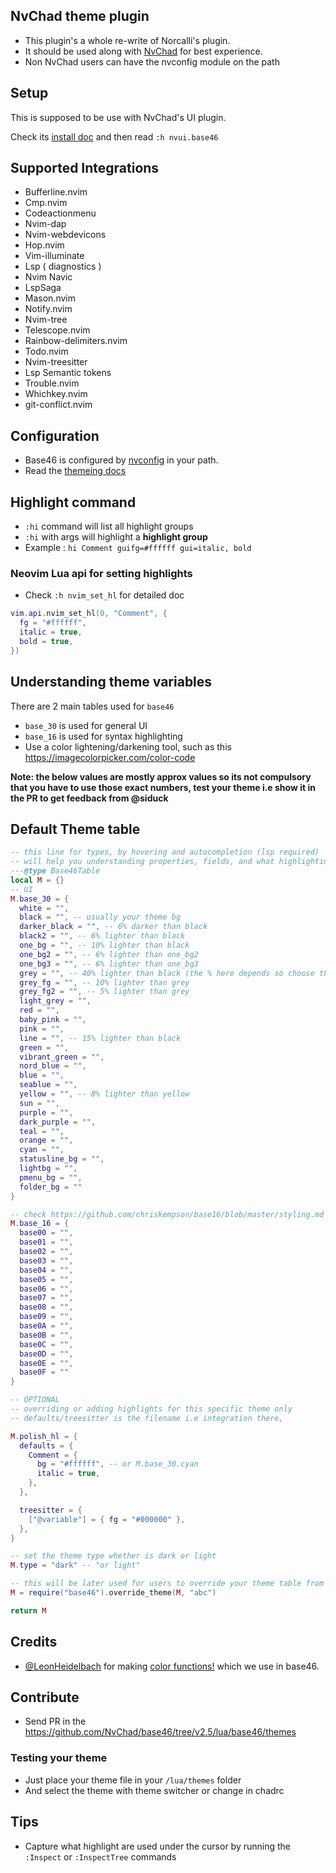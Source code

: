 ## NvChad theme plugin

- This plugin's a whole re-write of Norcalli's plugin.
- It should be used along with [NvChad](https://github.com/NvChad/NvChad) for best experience.
- Non NvChad users can have the nvconfig module on the path

## Setup
This is supposed to be use with NvChad's UI plugin.

Check its [install doc](https://github.com/NvChad/ui?tab=readme-ov-file#install)
and then read `:h nvui.base46`

## Supported Integrations

- Bufferline.nvim
- Cmp.nvim
- Codeactionmenu
- Nvim-dap
- Nvim-webdevicons
- Hop.nvim
- Vim-illuminate
- Lsp ( diagnostics )
- Nvim Navic
- LspSaga
- Mason.nvim
- Notify.nvim
- Nvim-tree
- Telescope.nvim
- Rainbow-delimiters.nvim
- Todo.nvim
- Nvim-treesitter
- Lsp Semantic tokens
- Trouble.nvim 
- Whichkey.nvim
- git-conflict.nvim

## Configuration

- Base46 is configured by [nvconfig](https://github.com/NvChad/ui/blob/v2.5/lua/nvconfig.lua) in your path. 
- Read the [themeing docs](https://nvchad.com/docs/config/theming)

## Highlight command

- `:hi` command will list all highlight groups
- `:hi` with args will highlight a **highlight group**
-  Example : `hi Comment guifg=#ffffff gui=italic, bold`

### Neovim Lua api for setting highlights

- Check `:h nvim_set_hl` for detailed doc

```lua
vim.api.nvim_set_hl(0, "Comment", {
  fg = "#ffffff",
  italic = true,
  bold = true,
})
```
## Understanding theme variables

There are 2 main tables used for `base46`

- `base_30` is used for general UI 
- `base_16` is used for syntax highlighting 
- Use a color lightening/darkening tool, such as this
  https://imagecolorpicker.com/color-code

**Note: the below values are mostly approx values so its not compulsory that you
have to use those exact numbers, test your theme i.e show it in the PR to get
feedback from @siduck**

## Default Theme table

```lua
-- this line for types, by hovering and autocompletion (lsp required)
-- will help you understanding properties, fields, and what highlightings the color used for
---@type Base46Table
local M = {}
-- UI
M.base_30 = {
  white = "",
  black = "", -- usually your theme bg
  darker_black = "", -- 6% darker than black
  black2 = "", -- 6% lighter than black
  one_bg = "", -- 10% lighter than black
  one_bg2 = "", -- 6% lighter than one_bg2
  one_bg3 = "", -- 6% lighter than one_bg3
  grey = "", -- 40% lighter than black (the % here depends so choose the perfect grey!)
  grey_fg = "", -- 10% lighter than grey
  grey_fg2 = "", -- 5% lighter than grey
  light_grey = "",
  red = "",
  baby_pink = "",
  pink = "",
  line = "", -- 15% lighter than black
  green = "",
  vibrant_green = "",
  nord_blue = "",
  blue = "",
  seablue = "",
  yellow = "", -- 8% lighter than yellow
  sun = "",
  purple = "",
  dark_purple = "",
  teal = "",
  orange = "",
  cyan = "",
  statusline_bg = "",
  lightbg = "",
  pmenu_bg = "",
  folder_bg = ""
}

-- check https://github.com/chriskempson/base16/blob/master/styling.md for more info
M.base_16 = {
  base00 = "",
  base01 = "",
  base02 = "",
  base03 = "",
  base04 = "",
  base05 = "",
  base06 = "",
  base07 = "",
  base08 = "",
  base09 = "",
  base0A = "",
  base0B = "",
  base0C = "",
  base0D = "",
  base0E = "",
  base0F = ""
}

-- OPTIONAL
-- overriding or adding highlights for this specific theme only 
-- defaults/treesitter is the filename i.e integration there, 

M.polish_hl = {
  defaults = {
    Comment = {
      bg = "#ffffff", -- or M.base_30.cyan
      italic = true,
    },
  },

  treesitter = {
    ["@variable"] = { fg = "#000000" },
  },
}

-- set the theme type whether is dark or light
M.type = "dark" -- "or light"

-- this will be later used for users to override your theme table from chadrc
M = require("base46").override_theme(M, "abc")

return M
```

## Credits

- [@LeonHeidelbach](https://github.com/LeonHeidelbach) for making [color functions!](https://github.com/LeonHeidelbach/lua_color_tools) which we use in base46.

## Contribute

- Send PR in the https://github.com/NvChad/base46/tree/v2.5/lua/base46/themes

### Testing your theme

- Just place your theme file in your `/lua/themes` folder
- And select the theme with theme switcher or change in chadrc

## Tips

- Capture what highlight are used under the cursor by running the `:Inspect` or
  `:InspectTree` commands
